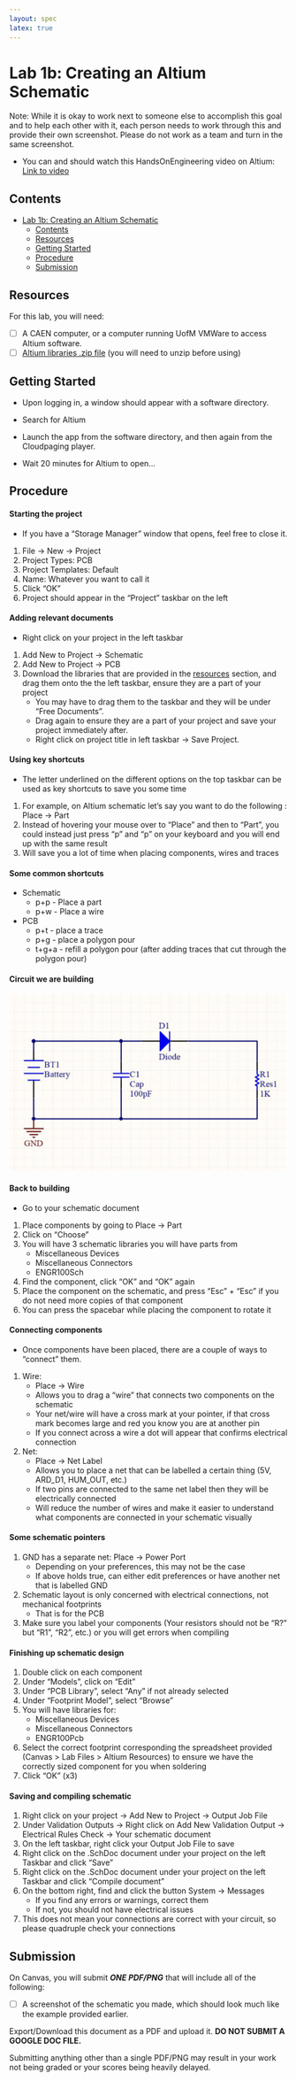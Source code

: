 ```yaml
---
layout: spec
latex: true
---
```


# Lab 1b: Creating an Altium Schematic

<div class="primer-spec-callout danger" markdown="1">
Note: While it is okay to work next to someone else to accomplish this goal and to help each other with it, each person needs to work through this and provide their own screenshot.  Please do not work as a team and turn in the same screenshot.
</div>

- You can and should watch this HandsOnEngineering video on Altium: [Link to video](https://www.youtube.com/watch?v=9W7zGEHqjcg)

## Contents

- [Lab 1b: Creating an Altium Schematic](#lab-1b-creating-an-altium-schematic)
  - [Contents](#contents)
  - [Resources](#resources)
  - [Getting Started](#getting-started)
  - [Procedure](#procedure)
  - [Submission](#submission)

## Resources

For this lab, you will need:

- [ ] A CAEN computer, or a computer running UofM VMWare to access Altium software.
- [ ] [Altium libraries .zip file](https://drive.google.com/file/d/1JMCNjsRCwUEqwYapCFaCCkwo2zHAycD3/view?usp=drive_link) (you will need to unzip before using)

## Getting Started

- Upon logging in, a window should appear with a software directory.

- Search for Altium

- Launch the app from the software directory, and then again from the Cloudpaging player.

- Wait 20 minutes for Altium to open...

## Procedure

#### Starting the project

- If you have a “Storage Manager” window that opens, feel free to close it.

1. File -> New -> Project
1. Project Types: PCB
1. Project Templates: Default
1. Name: Whatever you want to call it
1. Click “OK”
1. Project should appear in the “Project” taskbar on the left

#### Adding relevant documents

- Right click on your project in the left taskbar

1. Add New to Project -> Schematic
1. Add New to Project -> PCB
1. Download the libraries that are provided in the [resources](#resources) section, and drag them onto the
the left taskbar, ensure they are a part of your project
    - You may have to drag them to the taskbar and they will be under “Free Documents”.
    - Drag again to ensure they are a part of your project and save your project immediately after.
    - Right click on project title in left taskbar -> Save Project.

#### Using key shortcuts

- The letter underlined on the different options on the top taskbar can be used
as key shortcuts to save you some time

1. For example, on Altium schematic let’s say you want to do the following :
Place -> Part
1. Instead of hovering your mouse over to “Place” and then to “Part”, you could
instead just press “p” and “p” on your keyboard and you will end up with the
same result
1. Will save you a lot of time when placing components, wires and traces

#### Some common shortcuts

- Schematic
    - p+p - Place a part
    - p+w - Place a wire
- PCB
    - p+t - place a trace
    - p+g - place a polygon pour
    - t+g+a - refill a polygon pour (after adding traces that cut through the polygon pour)

#### Circuit we are building

![Schematic we are building](../media/circuit-schematic-build.png)

#### Back to building

- Go to your schematic document

1. Place components by going to Place -> Part
1. Click on “Choose”
1. You will have 3 schematic libraries you will have parts from
    - Miscellaneous Devices
    - Miscellaneous Connectors
    - ENGR100Sch
1. Find the component, click “OK” and “OK” again
1. Place the component on the schematic, and press “Esc” + “Esc” if you do not
need more copies of that component
1. You can press the spacebar while placing the component to rotate it

#### Connecting components

- Once components have been placed, there are a couple of ways to “connect”
them.

1. Wire:
    - Place -> Wire
    - Allows you to drag a “wire” that connects two components on the schematic
    - Your net/wire will have a cross mark at your pointer, if that cross mark becomes large and red you know you are at another pin
    - If you connect across a wire a dot will appear that confirms electrical connection
1. Net:
    - Place -> Net Label
    - Allows you to place a net that can be labelled a certain thing (5V, ARD_D1, HUM_OUT, etc.)
    - If two pins are connected to the same net label then they will be electrically connected
    - Will reduce the number of wires and make it easier to understand what components are connected in your schematic visually

#### Some schematic pointers

1. GND has a separate net: Place -> Power Port
    - Depending on your preferences, this may not be the case
    - If above holds true, can either edit preferences or have another net that is labelled GND
1. Schematic layout is only concerned with electrical connections, not mechanical footprints
    - That is for the PCB
1. Make sure you label your components (Your resistors should not be “R?” but
“R1”, “R2”, etc.) or you will get errors when compiling

#### Finishing up schematic design

1. Double click on each component
1. Under “Models”, click on “Edit”
1. Under “PCB Library”, select “Any” if not already selected
1. Under “Footprint Model”, select “Browse”
1. You will have libraries for:
    - Miscellaneous Devices
    - Miscellaneous Connectors
    - ENGR100Pcb
1. Select the correct footprint corresponding the spreadsheet provided (Canvas > Lab Files > Altium Resources) to ensure we have the correctly sized component for you when soldering
1. Click “OK” (x3)

#### Saving and compiling schematic

1. Right click on your project -> Add New to Project -> Output Job File
1. Under Validation Outputs -> Right click on Add New Validation Output -> Electrical Rules Check -> Your schematic document
1. On the left taskbar, right click your Output Job File to save
1. Right click on the .SchDoc document under your project on the left Taskbar and click “Save”
1. Right click on the .SchDoc document under your project on the left Taskbar and click “Compile document”
1. On the bottom right, find and click the button System -> Messages
    - If you find any errors or warnings, correct them
    - If not, you should not have electrical issues
1. This does not mean your connections are correct with your circuit, so please quadruple check your connections

## Submission

On Canvas, you will submit ***ONE PDF/PNG*** that will include all of the following:

- [ ] A screenshot of the schematic you made, which should look much like the example provided earlier.

Export/Download this document as a PDF and upload it. **DO NOT SUBMIT A GOOGLE DOC FILE.**

<div class="primer-spec-callout danger" markdown="1">
Submitting anything other than a single PDF/PNG may result in your work not being graded or your scores being heavily delayed.
</div>